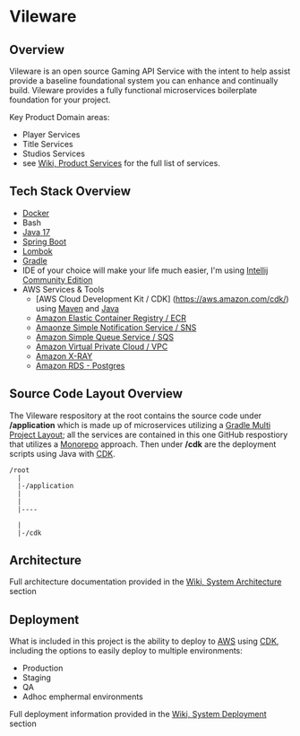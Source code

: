 # Vileware

## Overview
Vileware is an open source Gaming API Service with the intent to help assist provide a baseline
foundational system you can enhance and continually build. Vileware provides
a fully functional microservices boilerplate foundation for your project. 

Key Product Domain areas:

- Player Services
- Title Services
- Studios Services
- see [Wiki, Product Services](https://github.com/jasonlam604/vileware/wiki/Product-Services) for the full list of services.

## Tech Stack Overview
- [Docker](https://www.docker.com/)
- Bash
- [Java 17](https://www.java.com/en/)
- [Spring Boot](https://spring.io/projects/spring-boot)
- [Lombok](https://projectlombok.org/)
- [Gradle](https://gradle.org/)
- IDE of your choice will make your life much easier, I'm using [Intellij Community Edition](https://www.jetbrains.com/idea/download/)
- AWS Services & Tools
   - [AWS Cloud Development Kit / CDK] (https://aws.amazon.com/cdk/) using [Maven](https://maven.apache.org/) and [Java](https://www.java.com/en/)
   - [Amazon Elastic Container Registry / ECR](https://aws.amazon.com/ecr/)
   - [Amaonze Simple Notification Service / SNS](https://aws.amazon.com/sns/)
   - [Amazon Simple Queue Service / SQS](https://aws.amazon.com/sqs/)
   - [Amazon Virtual Private Cloud / VPC](https://aws.amazon.com/vpc/)
   - [Amazon X-RAY](https://aws.amazon.com/xray/)
   - [Amazon RDS - Postgres](https://aws.amazon.com/rds/)

## Source Code Layout Overview
The Vileware respository at the root contains the source code under **/application** which is made up of microservices utilizing a [Gradle Multi Project Layout](https://docs.gradle.org/current/userguide/multi_project_builds.html); all the services are contained in this one GitHub respostiory that utilizes a [Monorepo](https://monorepo.tools/) approach.  Then under **/cdk** are the deployment scripts using Java with [CDK](https://aws.amazon.com/cdk/).

```
/root
  |
  |-/application
  |
  |
  |----
  
  |
  |-/cdk
```

## Architecture

Full architecture documentation provided in the [Wiki, System Architecture](https://github.com/jasonlam604/vileware/wiki/System-Architecture) section



## Deployment

What is included in this project is the ability to deploy to [AWS](https://aws.amazon.com/) using [CDK](https://aws.amazon.com/cdk/), including the options to easily deploy to multiple environments:

- Production
- Staging
- QA 
- Adhoc emphermal environments

Full deployment information provided in the [Wiki, System Deployment](https://github.com/jasonlam604/vileware/wiki/System-Deployment) section

